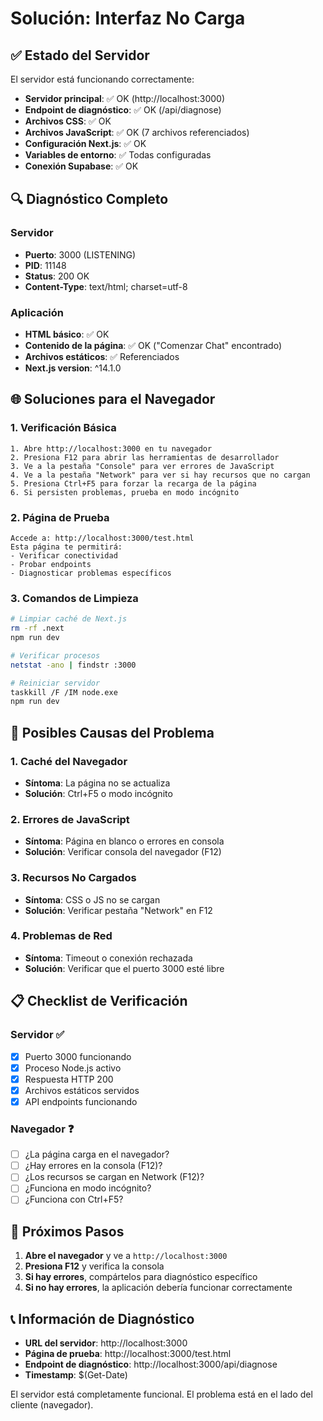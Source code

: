 # Solución: Interfaz No Carga

## ✅ Estado del Servidor

El servidor está funcionando correctamente:

- **Servidor principal**: ✅ OK (http://localhost:3000)
- **Endpoint de diagnóstico**: ✅ OK (/api/diagnose)
- **Archivos CSS**: ✅ OK
- **Archivos JavaScript**: ✅ OK (7 archivos referenciados)
- **Configuración Next.js**: ✅ OK
- **Variables de entorno**: ✅ Todas configuradas
- **Conexión Supabase**: ✅ OK

## 🔍 Diagnóstico Completo

### Servidor
- **Puerto**: 3000 (LISTENING)
- **PID**: 11148
- **Status**: 200 OK
- **Content-Type**: text/html; charset=utf-8

### Aplicación
- **HTML básico**: ✅ OK
- **Contenido de la página**: ✅ OK ("Comenzar Chat" encontrado)
- **Archivos estáticos**: ✅ Referenciados
- **Next.js version**: ^14.1.0

## 🌐 Soluciones para el Navegador

### 1. Verificación Básica
```
1. Abre http://localhost:3000 en tu navegador
2. Presiona F12 para abrir las herramientas de desarrollador
3. Ve a la pestaña "Console" para ver errores de JavaScript
4. Ve a la pestaña "Network" para ver si hay recursos que no cargan
5. Presiona Ctrl+F5 para forzar la recarga de la página
6. Si persisten problemas, prueba en modo incógnito
```

### 2. Página de Prueba
```
Accede a: http://localhost:3000/test.html
Esta página te permitirá:
- Verificar conectividad
- Probar endpoints
- Diagnosticar problemas específicos
```

### 3. Comandos de Limpieza
```bash
# Limpiar caché de Next.js
rm -rf .next
npm run dev

# Verificar procesos
netstat -ano | findstr :3000

# Reiniciar servidor
taskkill /F /IM node.exe
npm run dev
```

## 🔧 Posibles Causas del Problema

### 1. Caché del Navegador
- **Síntoma**: La página no se actualiza
- **Solución**: Ctrl+F5 o modo incógnito

### 2. Errores de JavaScript
- **Síntoma**: Página en blanco o errores en consola
- **Solución**: Verificar consola del navegador (F12)

### 3. Recursos No Cargados
- **Síntoma**: CSS o JS no se cargan
- **Solución**: Verificar pestaña "Network" en F12

### 4. Problemas de Red
- **Síntoma**: Timeout o conexión rechazada
- **Solución**: Verificar que el puerto 3000 esté libre

## 📋 Checklist de Verificación

### Servidor ✅
- [x] Puerto 3000 funcionando
- [x] Proceso Node.js activo
- [x] Respuesta HTTP 200
- [x] Archivos estáticos servidos
- [x] API endpoints funcionando

### Navegador ❓
- [ ] ¿La página carga en el navegador?
- [ ] ¿Hay errores en la consola (F12)?
- [ ] ¿Los recursos se cargan en Network (F12)?
- [ ] ¿Funciona en modo incógnito?
- [ ] ¿Funciona con Ctrl+F5?

## 🚀 Próximos Pasos

1. **Abre el navegador** y ve a `http://localhost:3000`
2. **Presiona F12** y verifica la consola
3. **Si hay errores**, compártelos para diagnóstico específico
4. **Si no hay errores**, la aplicación debería funcionar correctamente

## 📞 Información de Diagnóstico

- **URL del servidor**: http://localhost:3000
- **Página de prueba**: http://localhost:3000/test.html
- **Endpoint de diagnóstico**: http://localhost:3000/api/diagnose
- **Timestamp**: $(Get-Date)

El servidor está completamente funcional. El problema está en el lado del cliente (navegador).















